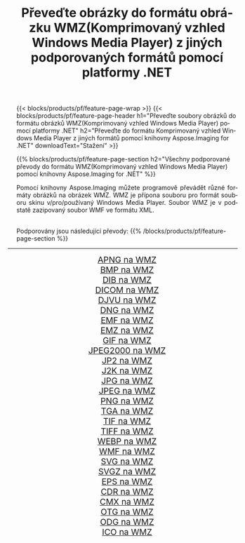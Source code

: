 ﻿---
title: Převeďte obrázky do formátu obrázku WMZ(Komprimovaný vzhled Windows Media Player) z jiných podporovaných formátů pomocí platformy .NET 
weight: 3920
url: /cs/net/conversion/to/wmz/ 
lang: cs
langdirlevel: 2
locales: zh-hans,ja,it,ru,de,es,fr,nl,id,lt,pl,pt,vi,tr,ko,zh-hant,ar,hi,th,sv,cs,uk,he
description: Pomocí knihovny Aspose.Imaging for .NET je snadné převést do formátu WMZ(Komprimovaný vzhled Windows Media Player) z jiných podporovaných formátů obrázků
---

{{< blocks/products/pf/feature-page-wrap >}}
{{< blocks/products/pf/feature-page-header h1="Převeďte soubory obrázků do formátu obrázků WMZ(Komprimovaný vzhled Windows Media Player) pomocí platformy .NET" h2="Převeďte do formátu Komprimovaný vzhled Windows Media Player z jiných formátů pomocí knihovny Aspose.Imaging for .NET" downloadText="Stažení" >}}


{{% blocks/products/pf/feature-page-section  h2="Všechny podporované převody do formátu WMZ(Komprimovaný vzhled Windows Media Player) pomocí knihovny Aspose.Imaging for .NET" %}}
<p align=justify>Pomocí knihovny Aspose.Imaging můžete programově převádět různé formáty obrázků na obrázek WMZ. WMZ je přípona souboru pro formát souboru skinu v/pro/používaný Windows Media Player. Soubor WMZ je v podstatě zazipovaný soubor WMF ve formátu XML.</p>
<br/>
Podporovány jsou následující převody:
{{% /blocks/products/pf/feature-page-section %}}
<div class="container-fluid productfamilypage bg-gray">
    <div class="convertypes bg-gray agp-content section">
        <div class="container">
		<hr style="margin-left:-20px;"/>
		<div class="row other-converters" style="gap: 10px;font-size: 19px;text-align:center;">
		    <div class='col-md-2 other-converter remove-lp remove-rp'><a href="/imaging/cs/net/conversion/apng-to-wmz/" style="padding:15px;">APNG na WMZ</a></div>
<div class='col-md-2 other-converter remove-lp remove-rp'><a href="/imaging/cs/net/conversion/bmp-to-wmz/" style="padding:15px;">BMP na WMZ</a></div>
<div class='col-md-2 other-converter remove-lp remove-rp'><a href="/imaging/cs/net/conversion/dib-to-wmz/" style="padding:15px;">DIB na WMZ</a></div>
<div class='col-md-2 other-converter remove-lp remove-rp'><a href="/imaging/cs/net/conversion/dicom-to-wmz/" style="padding:15px;">DICOM na WMZ</a></div>
<div class='col-md-2 other-converter remove-lp remove-rp'><a href="/imaging/cs/net/conversion/djvu-to-wmz/" style="padding:15px;">DJVU na WMZ</a></div>
<div class='col-md-2 other-converter remove-lp remove-rp'><a href="/imaging/cs/net/conversion/dng-to-wmz/" style="padding:15px;">DNG na WMZ</a></div>
<div class='col-md-2 other-converter remove-lp remove-rp'><a href="/imaging/cs/net/conversion/emf-to-wmz/" style="padding:15px;">EMF na WMZ</a></div>
<div class='col-md-2 other-converter remove-lp remove-rp'><a href="/imaging/cs/net/conversion/emz-to-wmz/" style="padding:15px;">EMZ na WMZ</a></div>
<div class='col-md-2 other-converter remove-lp remove-rp'><a href="/imaging/cs/net/conversion/gif-to-wmz/" style="padding:15px;">GIF na WMZ</a></div>
<div class='col-md-2 other-converter remove-lp remove-rp'><a href="/imaging/cs/net/conversion/jpeg2000-to-wmz/" style="padding:15px;">JPEG2000 na WMZ</a></div>
<div class='col-md-2 other-converter remove-lp remove-rp'><a href="/imaging/cs/net/conversion/jp2-to-wmz/" style="padding:15px;">JP2 na WMZ</a></div>
<div class='col-md-2 other-converter remove-lp remove-rp'><a href="/imaging/cs/net/conversion/j2k-to-wmz/" style="padding:15px;">J2K na WMZ</a></div>
<div class='col-md-2 other-converter remove-lp remove-rp'><a href="/imaging/cs/net/conversion/jpg-to-wmz/" style="padding:15px;">JPG na WMZ</a></div>
<div class='col-md-2 other-converter remove-lp remove-rp'><a href="/imaging/cs/net/conversion/jpeg-to-wmz/" style="padding:15px;">JPEG na WMZ</a></div>
<div class='col-md-2 other-converter remove-lp remove-rp'><a href="/imaging/cs/net/conversion/png-to-wmz/" style="padding:15px;">PNG na WMZ</a></div>
<div class='col-md-2 other-converter remove-lp remove-rp'><a href="/imaging/cs/net/conversion/tga-to-wmz/" style="padding:15px;">TGA na WMZ</a></div>
<div class='col-md-2 other-converter remove-lp remove-rp'><a href="/imaging/cs/net/conversion/tif-to-wmz/" style="padding:15px;">TIF na WMZ</a></div>
<div class='col-md-2 other-converter remove-lp remove-rp'><a href="/imaging/cs/net/conversion/tiff-to-wmz/" style="padding:15px;">TIFF na WMZ</a></div>
<div class='col-md-2 other-converter remove-lp remove-rp'><a href="/imaging/cs/net/conversion/webp-to-wmz/" style="padding:15px;">WEBP na WMZ</a></div>
<div class='col-md-2 other-converter remove-lp remove-rp'><a href="/imaging/cs/net/conversion/wmf-to-wmz/" style="padding:15px;">WMF na WMZ</a></div>
<div class='col-md-2 other-converter remove-lp remove-rp'><a href="/imaging/cs/net/conversion/svg-to-wmz/" style="padding:15px;">SVG na WMZ</a></div>
<div class='col-md-2 other-converter remove-lp remove-rp'><a href="/imaging/cs/net/conversion/svgz-to-wmz/" style="padding:15px;">SVGZ na WMZ</a></div>
<div class='col-md-2 other-converter remove-lp remove-rp'><a href="/imaging/cs/net/conversion/eps-to-wmz/" style="padding:15px;">EPS na WMZ</a></div>
<div class='col-md-2 other-converter remove-lp remove-rp'><a href="/imaging/cs/net/conversion/cdr-to-wmz/" style="padding:15px;">CDR na WMZ</a></div>
<div class='col-md-2 other-converter remove-lp remove-rp'><a href="/imaging/cs/net/conversion/cmx-to-wmz/" style="padding:15px;">CMX na WMZ</a></div>
<div class='col-md-2 other-converter remove-lp remove-rp'><a href="/imaging/cs/net/conversion/otg-to-wmz/" style="padding:15px;">OTG na WMZ</a></div>
<div class='col-md-2 other-converter remove-lp remove-rp'><a href="/imaging/cs/net/conversion/odg-to-wmz/" style="padding:15px;">ODG na WMZ</a></div>
<div class='col-md-2 other-converter remove-lp remove-rp'><a href="/imaging/cs/net/conversion/ico-to-wmz/" style="padding:15px;">ICO na WMZ</a></div>
                </div>
        </div>
    </div>
</div>
<br/>

